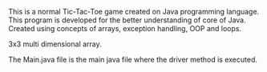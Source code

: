 This is a normal Tic-Tac-Toe game created on Java programming language.
This program is developed for the better understanding of core of Java. Created using concepts of arrays, exception handling, OOP and loops.

3x3 multi dimensional array.

The Main.java file is the main java file where the driver method is executed.
